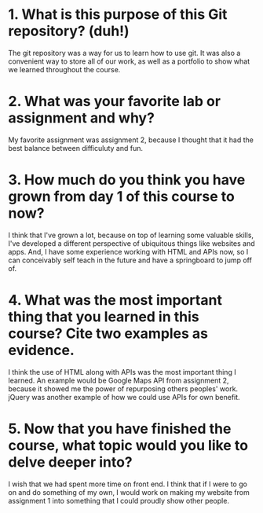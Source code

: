 # 1. What is this purpose of this Git repository? (duh!)

The git repository was a way for us to learn how to use git. It was also a convenient way to store all of our work, as well as a portfolio to show what we learned throughout the course.

# 2. What was your favorite lab or assignment and why?

My favorite assignment was assignment 2, because I thought that it had the best balance between difficuluty and fun. 

# 3. How much do you think you have grown from day 1 of this course to now?

I think that I've grown a lot, because on top of learning some valuable skills, I've developed a different perspective of ubiquitous things like websites and apps. And, I have some experience working with HTML and APIs now, so I can conceivably self teach in the future and have a springboard to jump off of.

# 4. What was the most important thing that you learned in this course? Cite two examples as evidence.

I think the use of HTML along with APIs was the most important thing I learned. An example would be Google Maps API from assignment 2, because it showed me the power of repurposing others peoples' work. jQuery was another example of how we could use APIs for own benefit.

# 5. Now that you have finished the course, what topic would you like to delve deeper into?

I wish that we had spent more time on front end. I think that if I were to go on and do something of my own, I would work on making my website from assignment 1 into something that I could proudly show other people.
